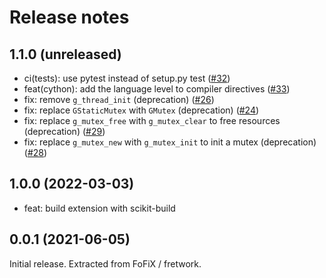 # Release notes

## 1.1.0 (unreleased)

- ci(tests): use pytest instead of setup.py test ([#32](https://github.com/fofix/python-mixstream/pull/32))
- feat(cython): add the language level to compiler directives ([#33](https://github.com/fofix/python-mixstream/pull/33))
- fix: remove `g_thread_init` (deprecation) ([#26](https://github.com/fofix/python-mixstream/pull/26))
- fix: replace `GStaticMutex` with `GMutex` (deprecation) ([#24](https://github.com/fofix/python-mixstream/pull/24))
- fix: replace `g_mutex_free` with `g_mutex_clear` to free resources (deprecation) ([#29](https://github.com/fofix/python-mixstream/pull/29))
- fix: replace `g_mutex_new` with `g_mutex_init` to init a mutex (deprecation) ([#28](https://github.com/fofix/python-mixstream/pull/28))

## 1.0.0 (2022-03-03)

- feat: build extension with scikit-build

## 0.0.1 (2021-06-05)

Initial release. Extracted from FoFiX / fretwork.
